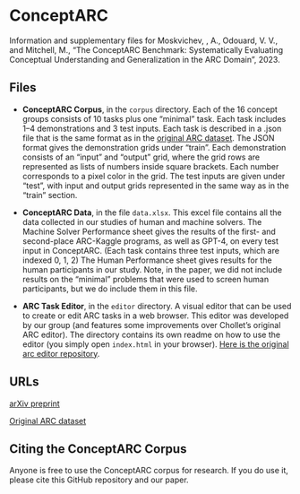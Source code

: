 # ConceptARC
Information and supplementary files for Moskvichev, , A., Odouard, V. V., and Mitchell, M., “The ConceptARC Benchmark: Systematically Evaluating Conceptual Understanding and Generalization in the ARC Domain”, 2023.  

## Files
-	**ConceptARC Corpus**, in the `corpus` directory.  Each of the 16 concept groups consists of 10 tasks plus one “minimal” task.  Each task includes 1–4 demonstrations and 3 test inputs.   Each task is described in a .json file that is the same format as in the [original ARC dataset](https://github.com/fchollet/ARC).  The JSON format gives the demonstration grids under “train”.  Each demonstration consists of an “input” and “output” grid, where the grid rows are represented as lists of numbers inside square brackets.  Each number corresponds to a pixel color in the grid.  The test inputs are given under “test”, with input and output grids represented in the same way as in the “train” section.  

- **ConceptARC Data**, in the file `data.xlsx`. This excel file contains all the data collected in our studies of human and machine solvers.   The Machine Solver Performance sheet gives the results of the first- and second-place ARC-Kaggle programs, as well as GPT-4, on every test input in ConceptARC.  (Each task contains three test inputs, which are indexed 0, 1, 2) The Human Performance sheet gives results for the human participants in our study.  Note, in the paper, we did not include results on the “minimal” problems that were used to screen human participants, but we do include them in this file.  

- **ARC Task Editor**, in the `editor` directory.  A visual editor that can be used to create or edit ARC tasks in a web browser.  This editor was developed by our group (and features some improvements over Chollet’s original ARC editor). The directory contains its own readme on how to use the editor (you simply open `index.html` in your browser). [Here is the original arc editor repository](https://github.com/victorvikram/arc-site.git).  

## URLs
[arXiv preprint](google.com)

[Original ARC dataset](https://github.com/fchollet/ARC)

## Citing the ConceptARC Corpus
Anyone is free to use the ConceptARC corpus for research.  If you do use it, please cite this GitHub repository and our paper.   

